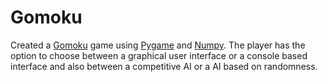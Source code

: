 # Gomoku

Created a [Gomoku](https://en.wikipedia.org/wiki/Gomoku) game using [Pygame](https://www.pygame.org/news) and [Numpy](https://numpy.org/).
The player has the option to choose between a graphical user interface or a console based interface and also between a competitive AI or a AI based on randomness.

